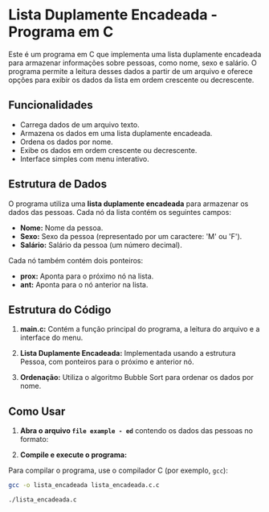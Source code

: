 # Lista Duplamente Encadeada - Programa em C

Este é um programa em C que implementa uma lista duplamente encadeada para armazenar informações sobre pessoas, como nome, sexo e salário. O programa permite a leitura desses dados a partir de um arquivo e oferece opções para exibir os dados da lista em ordem crescente ou decrescente.

## Funcionalidades

- Carrega dados de um arquivo texto.
- Armazena os dados em uma lista duplamente encadeada.
- Ordena os dados por nome.
- Exibe os dados em ordem crescente ou decrescente.
- Interface simples com menu interativo.

## Estrutura de Dados

O programa utiliza uma **lista duplamente encadeada** para armazenar os dados das pessoas. Cada nó da lista contém os seguintes campos:

- **Nome:** Nome da pessoa.
- **Sexo:** Sexo da pessoa (representado por um caractere: 'M' ou 'F').
- **Salário:** Salário da pessoa (um número decimal).

Cada nó também contém dois ponteiros:

- **prox:** Aponta para o próximo nó na lista.
- **ant:** Aponta para o nó anterior na lista.

## Estrutura do Código

1. **main.c:** Contém a função principal do programa, a leitura do arquivo e a interface do menu.

2. **Lista Duplamente Encadeada:** Implementada usando a estrutura Pessoa, com ponteiros para o próximo e anterior nó.

3. **Ordenação:** Utiliza o algoritmo Bubble Sort para ordenar os dados por nome.


## Como Usar

1. **Abra o arquivo `file example - ed`** contendo os dados das pessoas no formato:

2. **Compile e execute o programa:**

Para compilar o programa, use o compilador C (por exemplo, `gcc`):

```bash
gcc -o lista_encadeada lista_encadeada.c.c

./lista_encadeada.c
